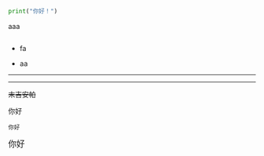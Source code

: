 ```python
print("你好！")
```

aaa

```

```

* fa  

- aa

***

---

~~末吉安帕~~

你好

<small>你好</small>

<big>你好</big>



```

```


